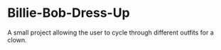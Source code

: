 # Billie-Bob-Dress-Up
A small project allowing the user to cycle through different outfits for a clown.
